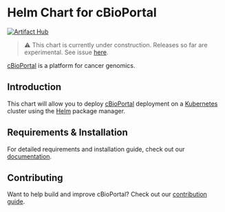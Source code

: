 # Helm Chart for cBioPortal

[![Artifact Hub](https://img.shields.io/endpoint?url=https://artifacthub.io/badge/repository/cbioportal)](https://artifacthub.io/packages/helm/cbioportal/cbioportal)

> ⚠️ This chart is currently under construction. Releases so far are experimental. See issue [here](https://github.com/cBioPortal/cbioportal/issues/11131).

[cBioPortal](https://cbioportal.org/) is a platform for cancer genomics.

## Introduction

This chart will allow you to deploy [cBioPortal](https://cbioportal.org) deployment on a [Kubernetes](http://kubernetes.io)
cluster using the [Helm](https://helm.sh) package manager.

## Requirements & Installation
For detailed requirements and installation guide, check out our [documentation](https://docs.cbioportal.org/).

## Contributing

Want to help build and improve cBioPortal? Check out our [contribution guide](https://docs.cbioportal.org/development/feature-development-guide/).